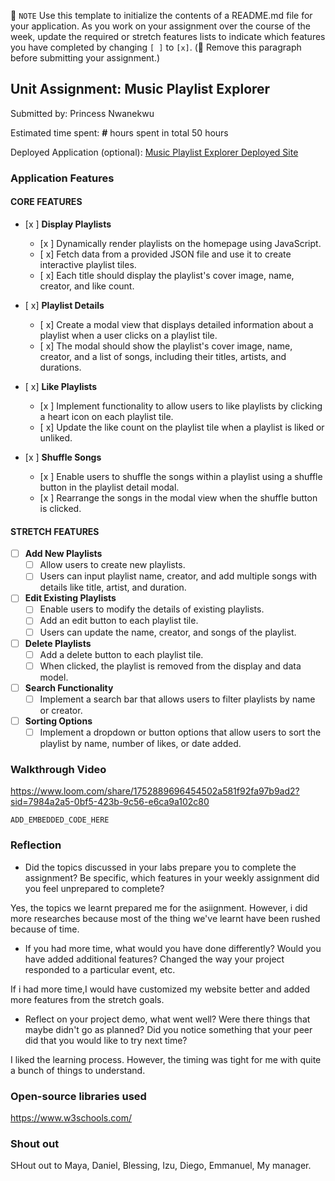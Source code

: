 📝 `NOTE` Use this template to initialize the contents of a README.md file for your application. As you work on your assignment over the course of the week, update the required or stretch features lists to indicate which features you have completed by changing `[ ]` to `[x]`. (🚫 Remove this paragraph before submitting your assignment.)

## Unit Assignment: Music Playlist Explorer

Submitted by: Princess Nwanekwu

Estimated time spent: **#** hours spent in total 50 hours

Deployed Application (optional): [Music Playlist Explorer Deployed Site](ADD_LINK_HERE)

### Application Features

#### CORE FEATURES

- [x ] **Display Playlists**
  - [x ] Dynamically render playlists on the homepage using JavaScript.
  - [ x] Fetch data from a provided JSON file and use it to create interactive playlist tiles.
  - [ x] Each title should display the playlist's cover image, name, creator, and like count.

- [ x] **Playlist Details**
  - [ x] Create a modal view that displays detailed information about a playlist when a user clicks on a playlist tile.
  - [ x] The modal should show the playlist's cover image, name, creator, and a list of songs, including their titles, artists, and durations.

- [ x] **Like Playlists**
  - [x ] Implement functionality to allow users to like playlists by clicking a heart icon on each playlist tile.
  - [ x] Update the like count on the playlist tile when a playlist is liked or unliked.

- [x ] **Shuffle Songs**
  - [x ] Enable users to shuffle the songs within a playlist using a shuffle button in the playlist detail modal.
  - [x ] Rearrange the songs in the modal view when the shuffle button is clicked.

#### STRETCH FEATURES

- [ ] **Add New Playlists**
  - [ ] Allow users to create new playlists.
  - [ ] Users can input playlist name, creator, and add multiple songs with details like title, artist, and duration.

- [ ] **Edit Existing Playlists**
  - [ ] Enable users to modify the details of existing playlists.
  - [ ] Add an edit button to each playlist tile.
  - [ ] Users can update the name, creator, and songs of the playlist.

- [ ] **Delete Playlists**
  - [ ] Add a delete button to each playlist tile.
  - [ ] When clicked, the playlist is removed from the display and data model.

- [ ] **Search Functionality**
  - [ ] Implement a search bar that allows users to filter playlists by name or creator.

- [ ] **Sorting Options**
  - [ ] Implement a dropdown or button options that allow users to sort the playlist by name, number of likes, or date added.

### Walkthrough Video
https://www.loom.com/share/1752889696454502a581f92fa97b9ad2?sid=7984a2a5-0bf5-423b-9c56-e6ca9a102c80


`ADD_EMBEDDED_CODE_HERE`

### Reflection

* Did the topics discussed in your labs prepare you to complete the assignment? Be specific, which features in your weekly assignment did you feel unprepared to complete?

Yes, the topics we learnt prepared me for the asiignment. However, i did more researches because most of the thing we've learnt have been rushed because of time.

* If you had more time, what would you have done differently? Would you have added additional features? Changed the way your project responded to a particular event, etc.
  
If i had more time,I would have customized my website better and added more features from the stretch goals.

* Reflect on your project demo, what went well? Were there things that maybe didn't go as planned? Did you notice something that your peer did that you would like to try next time?

I liked the learning process. However, the timing was tight for me with quite a bunch of things to understand.

### Open-source libraries used

https://www.w3schools.com/

### Shout out

SHout out to Maya, Daniel, Blessing, Izu, Diego, Emmanuel, My manager.

